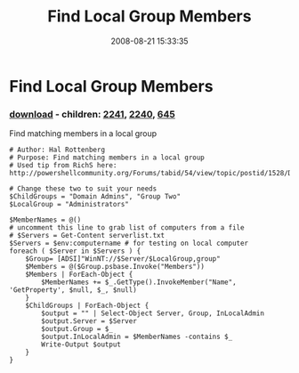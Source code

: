 ﻿---
pid:            544
poster:         halr9000
title:          Find Local Group Members
date:           2008-08-21 15:33:35
format:         posh
parent:         0
parent:         0
children:       2241,2240,645
---

# Find Local Group Members

### [download](544.ps1) - children: [2241](2241.md), [2240](2240.md), [645](645.md)

Find matching members in a local group

```posh
# Author: Hal Rottenberg
# Purpose: Find matching members in a local group
# Used tip from RichS here: http://powershellcommunity.org/Forums/tabid/54/view/topic/postid/1528/Default.aspx

# Change these two to suit your needs
$ChildGroups = "Domain Admins", "Group Two"
$LocalGroup = "Administrators"

$MemberNames = @()
# uncomment this line to grab list of computers from a file
# $Servers = Get-Content serverlist.txt
$Servers = $env:computername # for testing on local computer
foreach ( $Server in $Servers ) {
	$Group= [ADSI]"WinNT://$Server/$LocalGroup,group"
	$Members = @($Group.psbase.Invoke("Members"))
	$Members | ForEach-Object {
		$MemberNames += $_.GetType().InvokeMember("Name", 'GetProperty', $null, $_, $null)
	} 
	$ChildGroups | ForEach-Object {
		$output = "" | Select-Object Server, Group, InLocalAdmin
		$output.Server = $Server
		$output.Group = $_
		$output.InLocalAdmin = $MemberNames -contains $_
		Write-Output $output
	}
}

```
